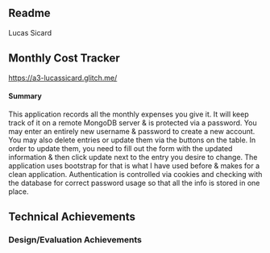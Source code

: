 Readme
---
Lucas Sicard

## Monthly Cost Tracker
https://a3-lucassicard.glitch.me/

#### Summary
This application records all the monthly expenses you give it. It will keep track of it on a remote MongoDB server & 
is protected via a password. You may enter an entirely new username & password to create a new account. You may also 
delete entries or update them via the buttons on the table. In order to update them, you need to fill out the form with 
the updated information & then click update next to the entry you desire to change. The application uses bootstrap for 
that is what I have used before & makes for a clean application. Authentication is controlled via cookies and checking 
with the database for correct password usage so that all the info is stored in one place.

## Technical Achievements


### Design/Evaluation Achievements

